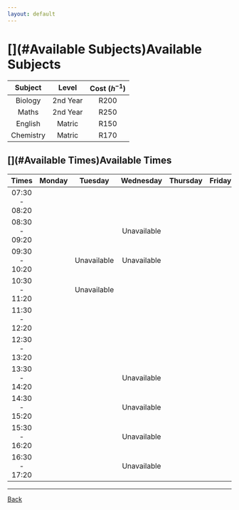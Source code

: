 ```yaml
---
layout: default
---
```


# [](#Available Subjects)Available Subjects

| Subject      | Level             | Cost ($h^{-1}$) |
|:------------:|:-----------------:|:---------------:|
| Biology      | 2nd Year          | R200            |
| Maths        | 2nd Year          | R250            |
| English      | Matric            | R150            |
| Chemistry    | Matric            | R170            |

## [](#Available Times)Available Times

|	Times		|	Monday	|	Tuesday	|	Wednesday	|	Thursday	|	Friday	|	Saturday	|
|:-------------:|:---------:|:---------:|:-------------:|:-------------:|:---------:|:-------------:|
| 07:30 - 08:20	|			|			|				|				|			|				|
| 08:30 - 09:20	|			|           |Unavailable 	|				|			|				|
| 09:30 - 10:20	|			|Unavailable|Unavailable	|				|			|				|						
| 10:30 - 11:20	|			|Unavailable|				|				|			|				|		
| 11:30 - 12:20	|			|			|				|				|			|				|			
| 12:30 - 13:20	|			|			|				|				|			|				|			
| 13:30 - 14:20	|			|			|Unavailable	|				|			|				|					
| 14:30 - 15:20	|			|			|Unavailable	|				|			|				|		
| 15:30 - 16:20	|			|			|Unavailable	|				|			|				|
| 16:30 - 17:20	|			|			|Unavailable	|				|			|				|

* * *
<a href="javascript:history.back()">Back</a>


